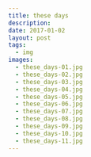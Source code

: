 ```yaml
---
title: these days
description:
date: 2017-01-02
layout: post
tags:
  - img
images:
  - these_days-01.jpg
  - these_days-02.jpg
  - these_days-03.jpg
  - these_days-04.jpg
  - these_days-05.jpg
  - these_days-06.jpg
  - these_days-07.jpg
  - these_days-08.jpg
  - these_days-09.jpg
  - these_days-10.jpg
  - these_days-11.jpg
---
```


